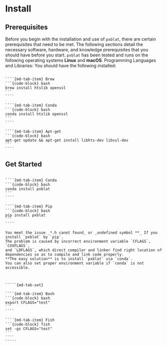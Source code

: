 # Install

## **Prerequisites**

Before you begin with the installation and use of `pxblat`, there are certain prerequisites that need to be met.
The following sections detail the necessary software, hardware, and knowledge prerequisites that you should have before you start.
`pxblat` has been tested and runs on the following operating systems **Linux** and **macOS**.
Programming Languages and Libraries: You should have the following installed:

`````{md-tab-set}

````{md-tab-item} Brew
```{code-block} bash
brew install htslib openssl
```
````

````{md-tab-item} Conda
```{code-block} bash
conda install htslib openssl
```
````

````{md-tab-item} Apt-get
```{code-block} bash
apt-get update && apt-get install libhts-dev libssl-dev
```
````

`````

## **Get Started**

`````{md-tab-set}

````{md-tab-item} Conda
```{code-block} bash
conda install pxblat
```
````

````{md-tab-item} Pip
```{code-block} bash
pip install pxblat
```
````

`````

``````{tip}
You meet the issue _*.h canot found_ or _undefined symbol **_ If you install `pxblat` by `pip`.
The problem is caused by incorrect environment variable `CFLAGS`, `CXXFLAGS`,
and `LDFLAGS`, which direct compiler and linker find right location of
dependencies so as to compile and link code properly.
**The easy solution** is to install `pxblat` via `conda`.
You can also set proper environment variable if `conda` is not accessible.



`````{md-tab-set}

````{md-tab-item} Bash
```{code-block} bash
export CFLAGS="test"
```
````

````{md-tab-item} Fish
```{code-block} fish
set -gs CFLAGS="test"
```
````
`````

``````
